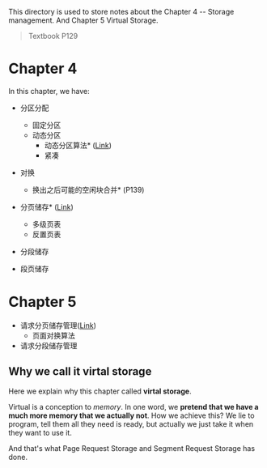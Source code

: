 This directory is used to store notes about the Chapter 4 -- Storage management. And Chapter 5 Virtual Storage.

> Textbook P129

# Chapter 4

In this chapter, we have:

- 分区分配
    - 固定分区
    - 动态分区
        - 动态分区算法* ([Link](./alloc_algo.md))
        - 紧凑
- 对换
    - 换出之后可能的空闲块合并* (P139)

- 分页储存* ([Link](./page_storage.md))
    - 多级页表
    - 反置页表
- 分段储存
- 段页储存

# Chapter 5

- 请求分页储存管理([Link](./request_page.md))
    - 页面对换算法
- 请求分段储存管理

## Why we call it virtal storage

Here we explain why this chapter called __virtal storage__.

Virtual is a conception to _memory_. In one word, we __pretend that we have a much more memory that we actually not__. How we achieve this? We lie to program, tell them all they need is ready, but actually we just take it when they want to use it.

And that's what Page Request Storage and Segment Request Storage has done.